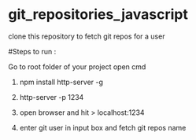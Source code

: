 # git_repositories_javascript

clone this repository to fetch git repos for a user

#Steps to run :

Go to root folder of your project open cmd 

1. npm install http-server -g

2. http-server -p 1234

3. open browser and hit > localhost:1234

4. enter git user in input box and fetch git repos name

